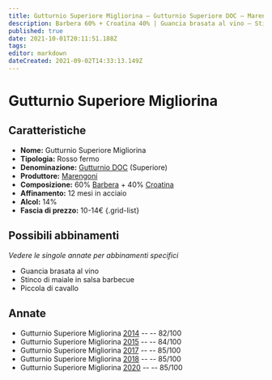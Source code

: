 ```yaml
---
title: Gutturnio Superiore Migliorina – Gutturnio Superiore DOC – Marengoni – Emilia (IT) – 10-14€ – 3★
description: Barbera 60% + Croatina 40% | Guancia brasata al vino – Stinco di maiale in salsa barbecue – Piccola di cavallo
published: true
date: 2021-10-01T20:11:51.188Z
tags: 
editor: markdown
dateCreated: 2021-09-02T14:33:13.149Z
---
```


# Gutturnio Superiore Migliorina 

## Caratteristiche
- **Nome:** Gutturnio Superiore Migliorina 
- **Tipologia:** Rosso fermo
- **Denominazione:** [Gutturnio DOC](/denominazioni/Italia/Emilia/DOC-Gutturnio) (Superiore)
- **Produttore:** [Marengoni](/produttori/Italia/Emilia/Marengoni) 
- **Composizione:** 60% [Barbera](/vitigni/Italia/barbera) + 40% [Croatina](/vitigni/Italia/croatina)
- **Affinamento:** 12 mesi in acciaio
- **Alcol:** 14%
- **Fascia di prezzo:** 10-14€
{.grid-list}

## Possibili abbinamenti
*Vedere le singole annate per abbinamenti specifici*

- Guancia brasata al vino 
- Stinco di maiale in salsa barbecue 
- Piccola di cavallo

## Annate
- Gutturnio Superiore Migliorina [2014](/vini/Italia/Emilia/Marengoni/Gutturnio-Superiore-Migliorina/2014) -- <span class="star-2"></span> -- 82/100
- Gutturnio Superiore Migliorina [2015](/vini/Italia/Emilia/Marengoni/Gutturnio-Superiore-Migliorina/2015) -- <span class="star-2"></span> -- 84/100
- Gutturnio Superiore Migliorina [2017](/vini/Italia/Emilia/Marengoni/Gutturnio-Superiore-Migliorina/2017) -- <span class="star-3"></span> -- 85/100
- Gutturnio Superiore Migliorina [2018](/vini/Italia/Emilia/Marengoni/Gutturnio-Superiore-Migliorina/2018) -- <span class="star-3"></span> -- 85/100
- Gutturnio Superiore Migliorina [2020](/vini/Italia/Emilia/Marengoni/Gutturnio-Superiore-Migliorina/2020) -- <span class="star-3"></span> -- 85/100

